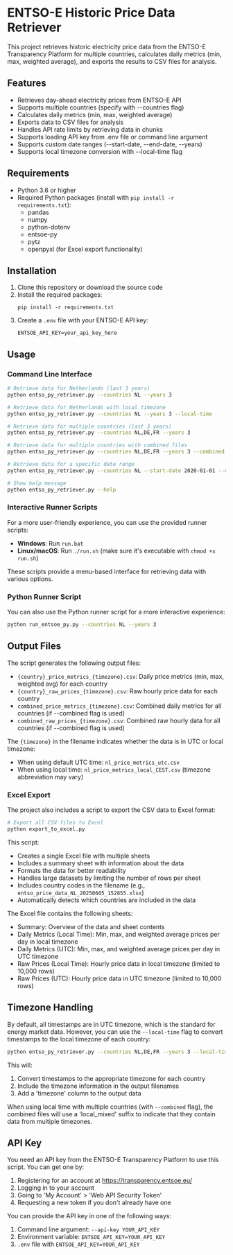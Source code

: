 # ENTSO-E Historic Price Data Retriever

This project retrieves historic electricity price data from the ENTSO-E Transparency Platform for multiple countries, calculates daily metrics (min, max, weighted average), and exports the results to CSV files for analysis.

## Features

- Retrieves day-ahead electricity prices from ENTSO-E API
- Supports multiple countries (specify with --countries flag)
- Calculates daily metrics (min, max, weighted average)
- Exports data to CSV files for analysis
- Handles API rate limits by retrieving data in chunks
- Supports loading API key from .env file or command line argument
- Supports custom date ranges (--start-date, --end-date, --years)
- Supports local timezone conversion with --local-time flag

## Requirements

- Python 3.6 or higher
- Required Python packages (install with `pip install -r requirements.txt`):
  - pandas
  - numpy
  - python-dotenv
  - entsoe-py
  - pytz
  - openpyxl (for Excel export functionality)

## Installation

1. Clone this repository or download the source code
2. Install the required packages:
   ```
   pip install -r requirements.txt
   ```
3. Create a `.env` file with your ENTSO-E API key:
   ```
   ENTSOE_API_KEY=your_api_key_here
   ```

## Usage

### Command Line Interface

```bash
# Retrieve data for Netherlands (last 3 years)
python entso_py_retriever.py --countries NL --years 3

# Retrieve data for Netherlands with local timezone
python entso_py_retriever.py --countries NL --years 3 --local-time

# Retrieve data for multiple countries (last 3 years)
python entso_py_retriever.py --countries NL,DE,FR --years 3

# Retrieve data for multiple countries with combined files
python entso_py_retriever.py --countries NL,DE,FR --years 3 --combined

# Retrieve data for a specific date range
python entso_py_retriever.py --countries NL --start-date 2020-01-01 --end-date 2022-12-31

# Show help message
python entso_py_retriever.py --help
```

### Interactive Runner Scripts

For a more user-friendly experience, you can use the provided runner scripts:

- **Windows**: Run `run.bat`
- **Linux/macOS**: Run `./run.sh` (make sure it's executable with `chmod +x run.sh`)

These scripts provide a menu-based interface for retrieving data with various options.

### Python Runner Script

You can also use the Python runner script for a more interactive experience:

```bash
python run_entsoe_py.py --countries NL --years 3
```

## Output Files

The script generates the following output files:

- `{country}_price_metrics_{timezone}.csv`: Daily price metrics (min, max, weighted avg) for each country
- `{country}_raw_prices_{timezone}.csv`: Raw hourly price data for each country
- `combined_price_metrics_{timezone}.csv`: Combined daily metrics for all countries (if --combined flag is used)
- `combined_raw_prices_{timezone}.csv`: Combined raw hourly data for all countries (if --combined flag is used)

The `{timezone}` in the filename indicates whether the data is in UTC or local timezone:
- When using default UTC time: `nl_price_metrics_utc.csv`
- When using local time: `nl_price_metrics_local_CEST.csv` (timezone abbreviation may vary)

### Excel Export

The project also includes a script to export the CSV data to Excel format:

```bash
# Export all CSV files to Excel
python export_to_excel.py
```

This script:
- Creates a single Excel file with multiple sheets
- Includes a summary sheet with information about the data
- Formats the data for better readability
- Handles large datasets by limiting the number of rows per sheet
- Includes country codes in the filename (e.g., `entso_price_data_NL_20250605_152855.xlsx`)
- Automatically detects which countries are included in the data

The Excel file contains the following sheets:
- Summary: Overview of the data and sheet contents
- Daily Metrics (Local Time): Min, max, and weighted average prices per day in local timezone
- Daily Metrics (UTC): Min, max, and weighted average prices per day in UTC timezone
- Raw Prices (Local Time): Hourly price data in local timezone (limited to 10,000 rows)
- Raw Prices (UTC): Hourly price data in UTC timezone (limited to 10,000 rows)

## Timezone Handling

By default, all timestamps are in UTC timezone, which is the standard for energy market data. However, you can use the `--local-time` flag to convert timestamps to the local timezone of each country:

```bash
python entso_py_retriever.py --countries NL,DE,FR --years 3 --local-time
```

This will:
1. Convert timestamps to the appropriate timezone for each country
2. Include the timezone information in the output filenames
3. Add a 'timezone' column to the output data

When using local time with multiple countries (with `--combined` flag), the combined files will use a 'local_mixed' suffix to indicate that they contain data from multiple timezones.

## API Key

You need an API key from the ENTSO-E Transparency Platform to use this script. You can get one by:

1. Registering for an account at https://transparency.entsoe.eu/
2. Logging in to your account
3. Going to 'My Account' > 'Web API Security Token'
4. Requesting a new token if you don't already have one

You can provide the API key in one of the following ways:

1. Command line argument: `--api-key YOUR_API_KEY`
2. Environment variable: `ENTSOE_API_KEY=YOUR_API_KEY`
3. `.env` file with `ENTSOE_API_KEY=YOUR_API_KEY`

